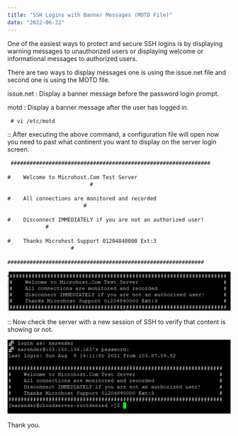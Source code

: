 ```yaml
---
title: "SSH Logins with Banner Messages (MOTD File)"
date: "2022-06-22"
---
```


One of the easiest ways to protect and secure SSH logins is by displaying warning messages to unauthorized users or displaying welcome or informational messages to authorized users.

There are two ways to display messages one is using the issue.net file and second one is using the MOTD file.

issue.net : Display a banner message before the password login prompt.

motd : Display a banner message after the user has logged in.

```
 # vi /etc/motd 
```

:: After executing the above command, a configuration file will open now you need to past what continent you want to display on the server login screen.

```
 ###############################################################

#    Welcome to Microhost.Com Test Server                                                       # 

#    All connections are monitored and recorded                                                #

#    Disconnect IMMEDIATELY if you are not an authorized user!                     #

#    Thanks Microhost Support 01204840000 Ext:3                                           #

############################################################## 
```

![](images/pasted-image-0-27.png)

:: Now check the server with a new session of SSH to verify that content is showing or not.

![](images/pasted-image-0-1-7.png)

Thank you.
